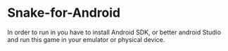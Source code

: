# Snake-for-Android

In order to run in you have to install Android SDK, or better android Studio and run this game in your emulator or physical device.
